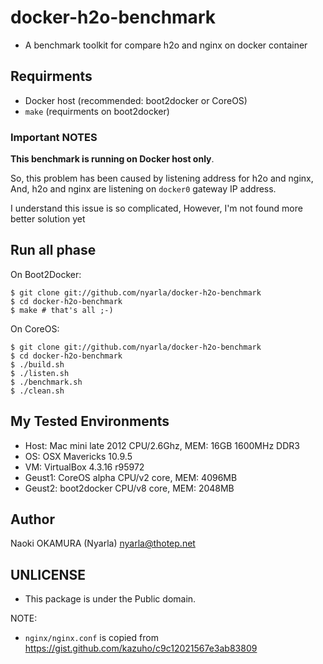 docker-h2o-benchmark
====================

  * A benchmark toolkit for compare h2o and nginx on docker container


Requirments
-----------

  * Docker host (recommended: boot2docker or CoreOS)
  * `make` (requirments on boot2docker)

### **Important NOTES**

**This benchmark is running on Docker host only**.

So, this problem has been caused by listening address for h2o and nginx,
And, h2o and nginx are listening on `docker0` gateway IP address.

I understand this issue is so complicated,
However, I'm not found more better solution yet

Run all phase
-------------

On Boot2Docker:

```
$ git clone git://github.com/nyarla/docker-h2o-benchmark
$ cd docker-h2o-benchmark
$ make # that's all ;-)
```

On CoreOS:

```
$ git clone git://github.com/nyarla/docker-h2o-benchmark
$ cd docker-h2o-benchmark
$ ./build.sh
$ ./listen.sh
$ ./benchmark.sh
$ ./clean.sh
```

My Tested Environments
----------------------

  * Host: Mac mini late 2012 CPU/2.6Ghz, MEM: 16GB 1600MHz DDR3
  * OS: OSX Mavericks 10.9.5
  * VM: VirtualBox 4.3.16 r95972
  * Geust1: CoreOS alpha CPU/v2 core, MEM: 4096MB
  * Geust2: boot2docker CPU/v8 core, MEM: 2048MB 

Author
------

Naoki OKAMURA (Nyarla) <nyarla@thotep.net>
 
UNLICENSE
---------

  * This package is under the Public domain.

NOTE:

  * `nginx/nginx.conf` is copied from https://gist.github.com/kazuho/c9c12021567e3ab83809

